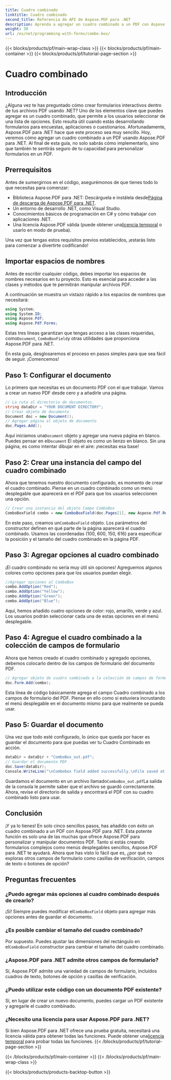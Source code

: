 ```yaml
---
title: Cuadro combinado
linktitle: Cuadro combinado
second_title: Referencia de API de Aspose.PDF para .NET
description: Aprenda a agregar un cuadro combinado a un PDF con Aspose.PDF para .NET. Siga nuestra guía paso a paso para crear formularios PDF interactivos fácilmente.
weight: 30
url: /es/net/programming-with-forms/combo-box/
---
```


{{< blocks/products/pf/main-wrap-class >}}
{{< blocks/products/pf/main-container >}}
{{< blocks/products/pf/tutorial-page-section >}}

# Cuadro combinado

## Introducción

¿Alguna vez te has preguntado cómo crear formularios interactivos dentro de tus archivos PDF usando .NET? Uno de los elementos clave que puedes agregar es un cuadro combinado, que permite a los usuarios seleccionar de una lista de opciones. Esto resulta útil cuando estás desarrollando formularios para encuestas, aplicaciones o cuestionarios. Afortunadamente, Aspose.PDF para .NET hace que este proceso sea muy sencillo. Hoy, veremos cómo agregar un cuadro combinado a un PDF usando Aspose.PDF para .NET. Al final de esta guía, no solo sabrás cómo implementarlo, sino que también te sentirás seguro de tu capacidad para personalizar formularios en un PDF.

## Prerrequisitos

Antes de sumergirnos en el código, asegurémonos de que tienes todo lo que necesitas para comenzar:

- Biblioteca Aspose.PDF para .NET: Descárguela e instálela desde[Página de descarga de Aspose.PDF para .NET](https://releases.aspose.com/pdf/net/).
- Un entorno de desarrollo .NET, como Visual Studio.
- Conocimientos básicos de programación en C# y cómo trabajar con aplicaciones .NET.
-  Una licencia Aspose.PDF válida (puede obtener una[licencia temporal](https://purchase.aspose.com/temporary-license/) o usarlo en modo de prueba).

Una vez que tengas estos requisitos previos establecidos, ¡estarás listo para comenzar a divertirte codificando!

## Importar espacios de nombres

Antes de escribir cualquier código, debes importar los espacios de nombres necesarios en tu proyecto. Esto es esencial para acceder a las clases y métodos que te permitirán manipular archivos PDF.

A continuación se muestra un vistazo rápido a los espacios de nombres que necesitará:

```csharp
using System;
using System.IO;
using Aspose.Pdf;
using Aspose.Pdf.Forms;
```

 Estas tres líneas garantizan que tengas acceso a las clases requeridas, como`Document`, `ComboBoxField`y otras utilidades que proporciona Aspose.PDF para .NET.

En esta guía, desglosaremos el proceso en pasos simples para que sea fácil de seguir. ¡Comencemos!

## Paso 1: Configurar el documento

Lo primero que necesitas es un documento PDF con el que trabajar. Vamos a crear un nuevo PDF desde cero y a añadirle una página.

```csharp
// La ruta al directorio de documentos.
string dataDir = "YOUR DOCUMENT DIRECTORY";
// Crear objeto de documento
Document doc = new Document();
// Agregar página al objeto de documento
doc.Pages.Add();
```

 Aquí iniciamos una`Document` objeto y agregar una nueva página en blanco. Puedes pensar en el`Document` El objeto es como un lienzo en blanco. Sin una página, es como intentar dibujar en el aire: ¡necesitas esa base!

## Paso 2: Crear una instancia del campo del cuadro combinado

Ahora que tenemos nuestro documento configurado, es momento de crear el cuadro combinado. Piense en un cuadro combinado como un menú desplegable que aparecerá en el PDF para que los usuarios seleccionen una opción.

```csharp
// Crear una instancia del objeto Campo ComboBox
ComboBoxField combo = new ComboBoxField(doc.Pages[1], new Aspose.Pdf.Rectangle(100, 600, 150, 616));
```

 En este paso, creamos un`ComboBoxField` objeto. Los parámetros del constructor definen en qué parte de la página aparecerá el cuadro combinado. Usamos las coordenadas (100, 600, 150, 616) para especificar la posición y el tamaño del cuadro combinado en la página PDF.

## Paso 3: Agregar opciones al cuadro combinado

¡El cuadro combinado no sería muy útil sin opciones! Agreguemos algunos colores como opciones para que los usuarios puedan elegir.

```csharp
//Agregar opciones al ComboBox
combo.AddOption("Red");
combo.AddOption("Yellow");
combo.AddOption("Green");
combo.AddOption("Blue");
```

Aquí, hemos añadido cuatro opciones de color: rojo, amarillo, verde y azul. Los usuarios podrán seleccionar cada una de estas opciones en el menú desplegable.

## Paso 4: Agregue el cuadro combinado a la colección de campos de formulario

Ahora que hemos creado el cuadro combinado y agregado opciones, debemos colocarlo dentro de los campos de formulario del documento PDF.

```csharp
// Agregar objeto de cuadro combinado a la colección de campos de formulario del objeto de documento
doc.Form.Add(combo);
```

Esta línea de código básicamente agrega el campo Cuadro combinado a los campos de formulario del PDF. Piense en ello como si estuviera incrustando el menú desplegable en el documento mismo para que realmente se pueda usar.

## Paso 5: Guardar el documento

Una vez que todo esté configurado, lo único que queda por hacer es guardar el documento para que puedas ver tu Cuadro Combinado en acción.

```csharp
dataDir = dataDir + "ComboBox_out.pdf";
// Guardar el documento PDF
doc.Save(dataDir);
Console.WriteLine("\nCombobox field added successfully.\nFile saved at " + dataDir);
```

 Guardamos el documento en un archivo llamado`ComboBox_out.pdf`La salida de la consola le permite saber que el archivo se guardó correctamente. Ahora, revise el directorio de salida y encontrará el PDF con su cuadro combinado listo para usar.

## Conclusión

¡Y ya lo tienes! En solo cinco sencillos pasos, has añadido con éxito un cuadro combinado a un PDF con Aspose.PDF para .NET. Esta potente función es solo una de las muchas que ofrece Aspose.PDF para personalizar y manipular documentos PDF. Tanto si estás creando formularios complejos como menús desplegables sencillos, Aspose.PDF para .NET te ayudará. Ahora que has visto lo fácil que es, ¿por qué no exploras otros campos de formulario como casillas de verificación, campos de texto o botones de opción?

## Preguntas frecuentes

### ¿Puedo agregar más opciones al cuadro combinado después de crearlo?
 ¡Sí! Siempre puedes modificar el`ComboBoxField` objeto para agregar más opciones antes de guardar el documento.

### ¿Es posible cambiar el tamaño del cuadro combinado?
 Por supuesto. Puedes ajustar las dimensiones del rectángulo en el`ComboBoxField` constructor para cambiar el tamaño del cuadro combinado.

### ¿Aspose.PDF para .NET admite otros campos de formulario?
Sí, Aspose.PDF admite una variedad de campos de formulario, incluidos cuadros de texto, botones de opción y casillas de verificación.

### ¿Puedo utilizar este código con un documento PDF existente?
Sí, en lugar de crear un nuevo documento, puedes cargar un PDF existente y agregarle el cuadro combinado.

### ¿Necesito una licencia para usar Aspose.PDF para .NET?
 Si bien Aspose.PDF para .NET ofrece una prueba gratuita, necesitará una licencia válida para obtener todas las funciones. Puede obtener una[licencia temporal](https://purchase.aspose.com/temporary-license/) para probar todas las funciones.
{{< /blocks/products/pf/tutorial-page-section >}}

{{< /blocks/products/pf/main-container >}}
{{< /blocks/products/pf/main-wrap-class >}}

{{< blocks/products/products-backtop-button >}}
